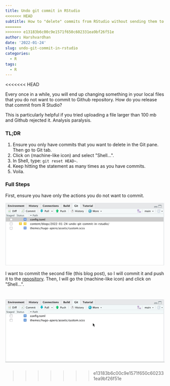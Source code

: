 ```yaml
---
title: Undo git commit in RStudio
<<<<<<< HEAD
subtitle: How to "delete" commits from RStudio without sending them to Github
=======
>>>>>>> e13183b6c00c9e1571f650c602331ea9bf26f51e
author: Harshvardhan
date: '2022-01-24'
slug: undo-git-commit-in-rstudio
categories:
  - R
tags:
  - R
---
```

<<<<<<< HEAD

Every once in a while, you will end up changing something in your local files that you do not want to commit to Github repository. How do you release that commit from R Studio?

This is particularly helpful if you tried uploading a file larger than 100 mb and Github rejected it. Analysis paralysis.

### TL;DR

1.  Ensure you only have commits that you want to delete in the Git pane. Then go to Git tab.
2.  Click on <i class="fas fa-cog"></i> (machine-like icon) and select "Shell...".
3.  In Shell, type: `git reset HEAD~`.
4.  Keep hitting the statement as many times as you have commits.
5.  Voila.

### Full Steps

First, ensure you have only the actions you do not want to commit.

![](images/Screen%20Shot%202022-01-24%20at%205.32.37%20PM.png "Git Pane in RStudio")

I want to commit the second file (this blog post), so I will commit it and push it to the [repository](https://github.com/harshvardhaniimi/personal-website). Then, I will go the <i class="fas fa-cog"></i> (machine-like icon) and click on "Shell...".

![](images/recording.gif)
=======
>>>>>>> e13183b6c00c9e1571f650c602331ea9bf26f51e
